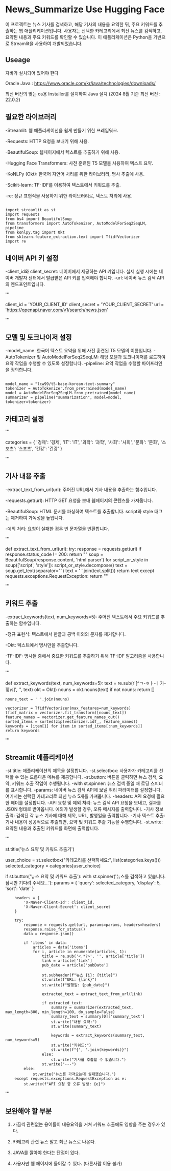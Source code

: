 News_Summarize Use Hugging Face
=============

이 프로젝트는 뉴스 기사를 검색하고, 해당 기사의 내용을 요약한 뒤, 주요 키워드를 추출하는 웹 애플리케이션입니다. 사용자는 선택한 카테고리에서 최신 뉴스를 검색하고, 요약된 내용과 주요 키워드를 확인할 수 있습니다. 이 애플리케이션은 Python을 기반으로 Streamlit을 사용하여 개발되었습니다.

Useage
-------------

자바가 설치되어 있어야 한다

Oracle Java : <https://www.oracle.com/kr/java/technologies/downloads/>

최신 버전의 맞는 os용 Installer를 설치하여 Java 설치 (2024 8월 기준 최신 버전 : 22.0.2)

필요한 라이브러리
-------------

-Streamlit: 웹 애플리케이션을 쉽게 만들기 위한 프레임워크.

-Requests: HTTP 요청을 보내기 위해 사용.

-BeautifulSoup: 웹페이지에서 텍스트를 추출하기 위해 사용.

-Hugging Face Transformers: 사전 훈련된 T5 모델을 사용하여 텍스트 요약.

-KoNLPy (Okt): 한국어 자연어 처리를 위한 라이브러리, 명사 추출에 사용.

-Scikit-learn: TF-IDF를 이용하여 텍스트에서 키워드를 추출.

-re: 정규 표현식을 사용하기 위한 라이브러리로, 텍스트 처리에 사용.

```

import streamlit as st
import requests
from bs4 import BeautifulSoup
from transformers import AutoTokenizer, AutoModelForSeq2SeqLM, pipeline
from konlpy.tag import Okt
from sklearn.feature_extraction.text import TfidfVectorizer
import re

```

네이버 API 키 설정
-------------

-client_id와 client_secret: 네이버에서 제공하는 API 키입니다. 실제 실행 시에는 네이버 개발자 센터에서 발급받은 API 키를 입력해야 합니다.
-url: 네이버 뉴스 검색 API의 엔드포인트입니다.

'''

client_id = 'YOUR_CLIENT_ID'
client_secret = 'YOUR_CLIENT_SECRET'
url = 'https://openapi.naver.com/v1/search/news.json'

'''

모델 및 토크나이저 설정
-------------

-model_name: 한국어 텍스트 요약을 위해 사전 훈련된 T5 모델의 이름입니다.
-AutoTokenizer 및 AutoModelForSeq2SeqLM: 해당 모델과 토크나이저를 로드하여 요약 작업을 수행할 수 있도록 설정합니다.
-pipeline: 요약 작업을 수행할 파이프라인을 정의합니다.

```

model_name = "lcw99/t5-base-korean-text-summary"
tokenizer = AutoTokenizer.from_pretrained(model_name)
model = AutoModelForSeq2SeqLM.from_pretrained(model_name)
summarizer = pipeline("summarization", model=model, tokenizer=tokenizer)

```

카테고리 설정
-------------

'''

categories = {
    '경제': '경제',
    'IT': 'IT',
    '과학': '과학',
    '사회': '사회',
    '문화': '문화',
    '스포츠': '스포츠',
    '건강': '건강'
}

'''


기사 내용 추출
-------------

-extract_text_from_url(url): 주어진 URL에서 기사 내용을 추출하는 함수입니다.

-requests.get(url): HTTP GET 요청을 보내 웹페이지의 콘텐츠를 가져옵니다.

-BeautifulSoup: HTML 문서를 파싱하여 텍스트를 추출합니다. script와 style 태그는 제거하여 가독성을 높입니다.

-예외 처리: 요청이 실패한 경우 빈 문자열을 반환합니다.


'''

def extract_text_from_url(url):
    try:
        response = requests.get(url)
        if response.status_code != 200:
            return ""
        soup = BeautifulSoup(response.content, 'html.parser')
        for script_or_style in soup(['script', 'style']):
            script_or_style.decompose()
        text = soup.get_text(separator=' ')
        text = ' '.join(text.split())
        return text
    except requests.exceptions.RequestException:
        return ""
        
'''


키워드 추출
-------------

-extract_keywords(text, num_keywords=5): 주어진 텍스트에서 주요 키워드를 추출하는 함수입니다.

-정규 표현식: 텍스트에서 한글과 공백 이외의 문자를 제거합니다.

-Okt: 텍스트에서 명사만을 추출합니다.

-TF-IDF: 명사들 중에서 중요한 키워드를 추출하기 위해 TF-IDF 알고리즘을 사용합니다.

'''

def extract_keywords(text, num_keywords=5):
    text = re.sub(r'[^ㄱ-ㅎㅏ-ㅣ가-힣\s]', '', text)
    okt = Okt()
    nouns = okt.nouns(text)
    if not nouns:
        return []

    nouns_text = ' '.join(nouns)

    vectorizer = TfidfVectorizer(max_features=num_keywords)
    tfidf_matrix = vectorizer.fit_transform([nouns_text])
    feature_names = vectorizer.get_feature_names_out()
    sorted_items = sorted(zip(vectorizer.idf_, feature_names))
    keywords = [item[1] for item in sorted_items[:num_keywords]]
    return keywords
    
'''

Streamlit 애플리케이션
-------------

-st.title: 애플리케이션의 제목을 설정합니다.
-st.selectbox: 사용자가 카테고리를 선택할 수 있는 드롭다운 메뉴를 제공합니다.
-st.button: 버튼을 클릭하면 뉴스 검색, 요약, 키워드 추출 작업이 수행됩니다.
-with st.spinner: 뉴스 검색 중일 때 로딩 스피너를 표시합니다.
-params: 네이버 뉴스 검색 API에 보낼 쿼리 파라미터를 설정합니다. 여기서는 선택된 카테고리로 최신 뉴스 5개를 가져옵니다.
-headers: API 요청에 필요한 헤더를 설정합니다.
-API 요청 및 예외 처리: 뉴스 검색 API 요청을 보내고, 결과를 JSON 형태로 받아옵니다. 예외가 발생할 경우, 오류 메시지를 출력합니다.
-기사 정보 출력: 검색된 각 뉴스 기사에 대해 제목, URL, 발행일을 출력합니다.
-기사 텍스트 추출: 기사 내용이 성공적으로 추출되면, 요약 및 키워드 추출 기능을 수행합니다.
-st.write: 요약된 내용과 추출된 키워드를 화면에 출력합니다.

'''

st.title('뉴스 요약 및 키워드 추출기')

user_choice = st.selectbox("카테고리를 선택하세요:", list(categories.keys()))
selected_category = categories[user_choice]

if st.button('뉴스 요약 및 키워드 추출'):
    with st.spinner('뉴스를 검색하고 있습니다. 잠시만 기다려 주세요...'):
        params = {
            'query': selected_category,
            'display': 5,
            'sort': 'date'
        }

        headers = {
            'X-Naver-Client-Id': client_id,
            'X-Naver-Client-Secret': client_secret
        }

        try:
            response = requests.get(url, params=params, headers=headers)
            response.raise_for_status()
            data = response.json()

            if 'items' in data:
                articles = data['items']
                for i, article in enumerate(articles, 1):
                    title = re.sub('<.*?>', '', article['title'])
                    link = article['link']
                    pub_date = article['pubDate']

                    st.subheader(f"뉴스 {i}: {title}")
                    st.write(f"URL: {link}")
                    st.write(f"발행일: {pub_date}")

                    extracted_text = extract_text_from_url(link)

                    if extracted_text:
                        summary = summarizer(extracted_text, max_length=300, min_length=100, do_sample=False)
                        summary_text = summary[0]['summary_text']
                        st.write("내용 요약:")
                        st.write(summary_text)

                        keywords = extract_keywords(summary_text, num_keywords=5)
                        st.write("키워드:")
                        st.write(f"{', '.join(keywords)}")
                    else:
                        st.write("기사를 추출할 수 없습니다.")
                    st.write("---")
            else:
                st.write("뉴스를 가져오는데 실패했습니다.")
        except requests.exceptions.RequestException as e:
            st.write(f"API 요청 중 오류 발생: {e}")
            
'''

보완해야 할 부분
-------------

1. 가끔씩 관련없는 용어들이 내용요약을 거쳐 키워드 추출에도 영향을 주는 경우가 있다.

2. 카테고리 관련 뉴스 말고 최근 뉴스로 나온다.

3. JAVA를 깔아야 한다는 단점이 있다.

4. 사용자만 웹 페이지에 들어갈 수 있다. (다른사람 이용 불가)
   
















